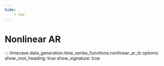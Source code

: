 ```yaml
---
hide:
    - toc
---
```


# Nonlinear AR

::: timecave.data_generation.time_series_functions.nonlinear_ar_ts
    options:
        show_root_heading: true
        show_signature: true